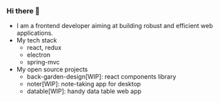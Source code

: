 ### Hi there 👋
- I am a frontend developer aiming at building robust and efficient web applications.  
- My tech stack
  - react, redux
  - electron
  - spring-mvc
- My open source projects
  - back-garden-design[WIP]: react components library
  - noter[WIP]: note-taking app for desktop
  - datable[WIP]: handy data table web app
  
<!--
**uptonking/uptonking** is a ✨ _special_ ✨ repository because its `README.md` (this file) appears on your GitHub profile.

Here are some ideas to get you started:

- 🔭 I’m currently working on ...
- 🌱 I’m currently learning ...
- 👯 I’m looking to collaborate on ...
- 🤔 I’m looking for help with ...
- 💬 Ask me about ...
- 📫 How to reach me: ...
- 😄 Pronouns: ...
- ⚡ Fun fact: ...
-->
